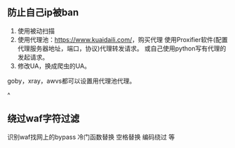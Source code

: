 ## **防止自己ip被ban**
1. 使用被动扫描
2. 使用代理池：<https://www.kuaidaili.com/>，购买代理
 使用Proxifier软件(配置代理服务器地址，端口，协议)代理转发请求。
 或自己使用python写有代理的发起请求。
3. 修改UA，换成爬虫的UA。

goby，xray，awvs都可以设置用代理池代理。

^
## **绕过waf字符过滤**
识别waf找网上的bypass
冷门函数替换
空格替换
编码绕过
等